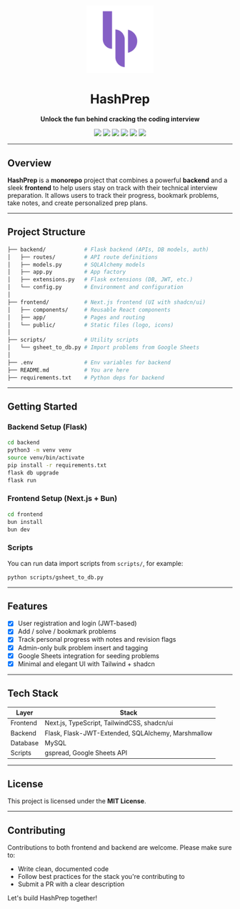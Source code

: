 <p align="center">
  <img src="./docs/hashprep-light.svg" alt="HashPrep Logo" width="150" />
</p>

<h1 align="center">HashPrep</h1>

<p align="center">
  <b> Unlock the fun behind cracking the coding interview </b>
</p>

<p align="center">
  <img src="https://img.shields.io/badge/Monorepo-yes-blue" />
  <img src="https://img.shields.io/badge/Backend-Flask-orange" />
  <img src="https://img.shields.io/badge/Frontend-Next.js-blueviolet" />
  <img src="https://img.shields.io/badge/UI-shadcn%2Fui-ff69b4" />
  <img src="https://img.shields.io/badge/DB-MySQL-brightgreen" />
  <img src="https://img.shields.io/badge/Auth-JWT-yellowgreen" />
</p>

---

## Overview

**HashPrep** is a **monorepo** project that combines a powerful **backend** and a sleek **frontend** to help users stay on track with their technical interview preparation. It allows users to track their progress, bookmark problems, take notes, and create personalized prep plans.

---

## Project Structure

```bash
├── backend/            # Flask backend (APIs, DB models, auth)
│   ├── routes/         # API route definitions
│   ├── models.py       # SQLAlchemy models
│   ├── app.py          # App factory
│   ├── extensions.py   # Flask extensions (DB, JWT, etc.)
│   └── config.py       # Environment and configuration
│
├── frontend/           # Next.js frontend (UI with shadcn/ui)
│   ├── components/     # Reusable React components
│   ├── app/            # Pages and routing
│   └── public/         # Static files (logo, icons)
│
├── scripts/            # Utility scripts
│   └── gsheet_to_db.py # Import problems from Google Sheets
│
├── .env                # Env variables for backend
├── README.md           # You are here
├── requirements.txt    # Python deps for backend
```

---

## Getting Started

### Backend Setup (Flask)

```bash
cd backend
python3 -m venv venv
source venv/bin/activate
pip install -r requirements.txt
flask db upgrade
flask run
```

### Frontend Setup (Next.js + Bun)

```bash
cd frontend
bun install
bun dev
```

### Scripts

You can run data import scripts from `scripts/`, for example:

```bash
python scripts/gsheet_to_db.py
```

---

## Features

- [x] User registration and login (JWT-based)
- [x] Add / solve / bookmark problems
- [x] Track personal progress with notes and revision flags
- [x] Admin-only bulk problem insert and tagging
- [x] Google Sheets integration for seeding problems
- [x] Minimal and elegant UI with Tailwind + shadcn

---

## Tech Stack

| Layer      | Stack                        |
|------------|------------------------------|
| Frontend   | Next.js, TypeScript, TailwindCSS, shadcn/ui |
| Backend    | Flask, Flask-JWT-Extended, SQLAlchemy, Marshmallow |
| Database   | MySQL                        |
| Scripts    | gspread, Google Sheets API   |

---

## License

This project is licensed under the **MIT License**.

---

## Contributing

Contributions to both frontend and backend are welcome. Please make sure to:

- Write clean, documented code
- Follow best practices for the stack you're contributing to
- Submit a PR with a clear description

Let's build HashPrep together!

